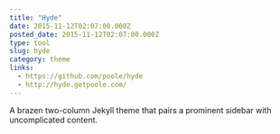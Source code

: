 ```yaml
---
title: "Hyde"
date: 2015-11-12T02:07:00.000Z
posted_date: 2015-11-12T02:07:00.000Z
type: tool
slug: hyde
category: theme
links:
  - https://github.com/poole/hyde
  - http://hyde.getpoole.com/
---
```

A brazen two-column Jekyll theme that pairs a prominent sidebar with uncomplicated content.





